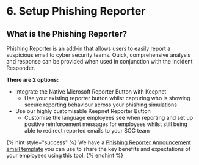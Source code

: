 # 6. Setup Phishing Reporter

## What is the Phishing Reporter?

Phishing Reporter is an add-in that allows users to easily report a suspicious email to cyber security teams. Quick, comprehensive analysis and response can be provided when used in conjunction with the Incident Responder.&#x20;

**There are 2 options:**

* Integrate the Native Microsoft Reporter Button with Keepnet
  * Use your existing reporter button whilst capturing who is showing secure reporting behaviour across your phishing simulations
* Use our highly customisable Keepnet Reporter Button
  * Customise the language employees see when reporting and set up positive reinforcement messages for employees whilst still being able to redirect reported emails to your SOC team

{% hint style="success" %}
We have a [Phishing Reporter Announcement email template](../../platform/phishing-reporter/phishing-reporter-deployment/phishing-reporter-announcement-email-template.md) you can use to share the key benefits and expectations of your employees using this tool.
{% endhint %}
